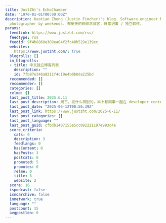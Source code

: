 ```yaml
---
title: JustZht's EchoChamber
date: "1970-01-01T00:00:00Z"
description: Haotian Zheng (Justin Fincher)'s blog. Software engineer by weekdays,
  photographer by weekends. 郑昊天的碎碎念博客，日常记事 / 独立软件。
params:
  feedlink: https://www.justzht.com/rss/
  feedtype: rss
  feedid: 9f4b8868e389ea04f2fc48b529e139ec
  websites:
    https://www.justzht.com/: true
  blogrolls: []
  in_blogrolls:
  - title: 中文独立博客列表
    description: ""
    id: 7fb87e348a8211f4c19e4b0b0da225bd
  recommended: []
  recommender: []
  categories: []
  relme: {}
  last_post_title: 2025.6.11
  last_post_description: 周三。没什么特别的，早上和同事一起在 developer center 里做 group lab，中午回来补了个觉，下午和同事一起看了三个和开发者的
  last_post_date: "2025-06-12T00:56:39Z"
  last_post_link: https://www.justzht.com/2025-6-11/
  last_post_categories: []
  last_post_language: ""
  last_post_guid: cfbdb1407155e5cc092221197e993c4a
  score_criteria:
    cats: 0
    description: 3
    feedlangs: 0
    hasContent: 0
    hasPosts: 3
    postcats: 0
    promoted: 5
    promotes: 0
    relme: 0
    title: 3
    website: 2
  score: 16
  ispodcast: false
  isnoarchive: false
  innetwork: true
  language: ""
  postcount: 15
  avgpostlen: 0
---
```


